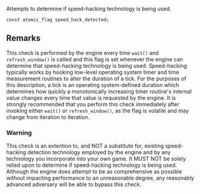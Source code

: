 Attempts to determine if speed-hacking technology is being used.

```nvgt
const atomic_flag speed_hack_detected;
```

## Remarks
This check is performed by the engine every time `wait()` and `refresh_window()` is called and this flag is set whenever the engine can determine that speed-hacking technology is being used. Speed-hacking typically works by hooking low-level operating system timer and time measurement routines to alter the duration of a tick. For the purposes of this description, a tick is an operating system-defined duration which determines how quickly a monotonically increasing timer routine's internal value changes every time that value is requested by the engine. It is strongly recommended that you perform this check immediately after invoking either `wait()` or `refresh_window()`, as the flag is volatile and may change from iteration to iteration.

### Warning
This check is an extention to, and NOT a substitute for, existing speed-hacking detection technology employed by the engine and by any technology you incorporate into your own game. It MUST NOT be solely relied upon to determine if speed-hacking technology is being used. Although the engine does attempt to be as comprehensive as possible without impacting performance to an unreasonable degree, any reasonably advanced adversary will be able to bypass this check.